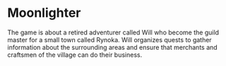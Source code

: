 # Moonlighter

The game is about a retired adventurer called Will who become the guild master for a small town 
called Rynoka. Will organizes quests to gather information about the surrounding areas and ensure 
that merchants and craftsmen of the village can do their business.
